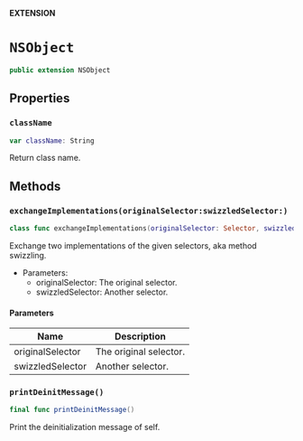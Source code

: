 **EXTENSION**

# `NSObject`
```swift
public extension NSObject
```

## Properties
### `className`

```swift
var className: String
```

Return class name.

## Methods
### `exchangeImplementations(originalSelector:swizzledSelector:)`

```swift
class func exchangeImplementations(originalSelector: Selector, swizzledSelector: Selector)
```

Exchange two implementations of the given selectors, aka method swizzling.

- Parameters:
  - originalSelector: The original selector.
  - swizzledSelector: Another selector.

#### Parameters

| Name | Description |
| ---- | ----------- |
| originalSelector | The original selector. |
| swizzledSelector | Another selector. |

### `printDeinitMessage()`

```swift
final func printDeinitMessage()
```

Print the deinitialization message of self.

